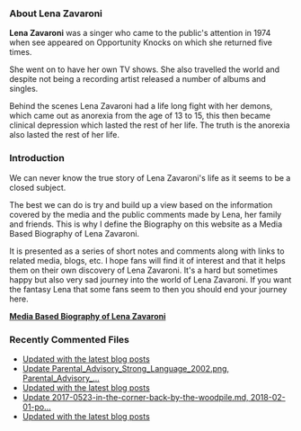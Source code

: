 ### About Lena Zavaroni

<p><strong>Lena Zavaroni</strong> was a singer who came to the public's attention in 1974 when see appeared on Opportunity Knocks on which she returned five times.</p>

<p>She went on to have her own TV shows. She also travelled the world and despite not being a recording artist released a number of albums and singles.</p>

<p>Behind the scenes Lena Zavaroni had a life long fight with her demons, which came out as anorexia from the age of 13 to 15, this then became clinical depression which lasted the rest of her life. The truth is the anorexia also lasted the rest of her life.</p>

### Introduction

<p>We can never know the true story of Lena Zavaroni's life as it seems to be a closed subject.</p>

<p>The best we can do is try and build up a view based on the information covered by the media and the public comments made by Lena, her family and friends. This is why I define the Biography on this website as a Media Based Biography of Lena Zavaroni.</p>

<p>It is presented as a series of short notes and comments along with links to related media, blogs, etc. I hope fans will find it of interest and that it helps them on their own discovery of Lena Zavaroni. It's a hard but sometimes happy but also very sad journey into the world of Lena Zavaroni. If you want the fantasy Lena that some fans seem to then you should end your journey here.</p>

<a href="https://fanzoflenazavaroni.github.io/biography/lena-zavaroni/"><strong>Media Based Biography of Lena Zavaroni</strong></a>

### Recently Commented Files

<!-- BLOG-POST-LIST:START -->
- [Updated with the latest blog posts](https://github.com/FanzOfLenaZavaroni/fanzoflenazavaroni.github.io/commit/ba26b33cf671029b1b722ce883e0d8bbf7edce9c)
- [Update Parental_Advisory_Strong_Language_2002.png, Parental_Advisory_…](https://github.com/FanzOfLenaZavaroni/fanzoflenazavaroni.github.io/commit/c52393f3fcad0040d067ca6499e5f55bd9460b47)
- [Updated with the latest blog posts](https://github.com/FanzOfLenaZavaroni/fanzoflenazavaroni.github.io/commit/58aea9ed5a9cc061500b7a5f8d1f28b8f1ccc10d)
- [Update 2017-0523-in-the-corner-back-by-the-woodpile.md, 2018-02-01-po…](https://github.com/FanzOfLenaZavaroni/fanzoflenazavaroni.github.io/commit/efac57cc831352511201ff470e0bf1b73f62009d)
- [Updated with the latest blog posts](https://github.com/FanzOfLenaZavaroni/fanzoflenazavaroni.github.io/commit/5ce055c8422fd8bd36ba2eda412ba43bdb7ee179)
<!-- BLOG-POST-LIST:END -->
